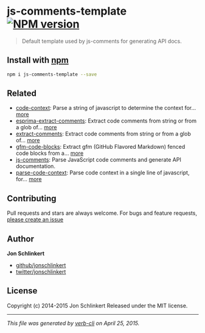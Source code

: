 # js-comments-template [![NPM version](https://badge.fury.io/js/js-comments-template.svg)](http://badge.fury.io/js/js-comments-template)

> Default template used by js-comments for generating API docs.

## Install with [npm](npmjs.org)

```bash
npm i js-comments-template --save
```

## Related

* [code-context](https://github.com/jonschlinkert/code-context): Parse a string of javascript to determine the context for… [more](https://github.com/jonschlinkert/code-context)
* [esprima-extract-comments](https://github.com/jonschlinkert/esprima-extract-comments): Extract code comments from string or from a glob of… [more](https://github.com/jonschlinkert/esprima-extract-comments)
* [extract-comments](https://github.com/jonschlinkert/extract-comments): Extract code comments from string or from a glob of… [more](https://github.com/jonschlinkert/extract-comments)
* [gfm-code-blocks](https://github.com/jonschlinkert/gfm-code-blocks): Extract gfm (GitHub Flavored Markdown) fenced code blocks from a… [more](https://github.com/jonschlinkert/gfm-code-blocks)
* [js-comments](https://github.com/jonschlinkert/js-comments): Parse JavaScript code comments and generate API documentation.
* [parse-code-context](https://github.com/jonschlinkert/parse-code-context): Parse code context in a single line of javascript, for… [more](https://github.com/jonschlinkert/parse-code-context)  

## Contributing

Pull requests and stars are always welcome. For bugs and feature requests, [please create an issue](https://github.com/jonschlinkert/js-comments-template/issues)

## Author

**Jon Schlinkert**

+ [github/jonschlinkert](https://github.com/jonschlinkert)
+ [twitter/jonschlinkert](http://twitter.com/jonschlinkert)

## License

Copyright (c) 2014-2015 Jon Schlinkert
Released under the MIT license.

***

_This file was generated by [verb-cli](https://github.com/assemble/verb-cli) on April 25, 2015._

<!-- reflinks generated by verb-reflinks plugin -->

[verb]: https://github.com/assemble/verb
[template]: https://github.com/jonschlinkert/template
[assemble]: http://assemble.io